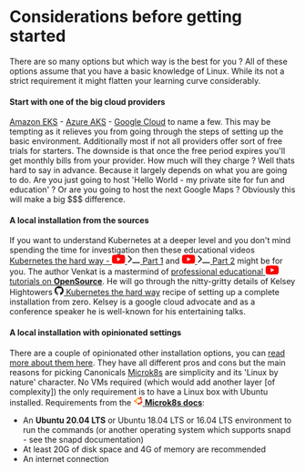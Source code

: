 # Considerations before getting started

There are so many options but which way is the best for you ?
All of these options assume that you have a basic knowledge of Linux.
While its not a strict requirement it might flatten your learning curve considerably. 

#### Start with one of the big cloud providers

[Amazon EKS](https://aws.amazon.com/de/eks/) - 
[Azure AKS](https://azure.microsoft.com/de-de/services/kubernetes-service) -
[Google Cloud](https://cloud.google.com/kubernetes-engine)
to name a few. This may be tempting as it relieves you from going through the steps of setting up the basic environment.
Additionally most if not all providers offer sort of free trials for starters. 
The downside is that once the free period expires you'll get monthly bills from your provider.
How much will they charge ? Well thats hard to say in advance. Because it largely depends on what you are going to do.
Are you just going to host 'Hello World - my private site for fun and education' ?
Or are you going to host the next Google Maps ? Obviously this will make a big $$$ difference. 

#### A local installation from the sources

If you want to understand Kubernetes at a deeper level and you don't mind spending the time for investigation then these educational videos
[Kubernetes the hard way - ![](../images/ico/color/youtube_16.png) ![](../images/ico/terminal_16.png) Part 1](https://www.youtube.com/watch?v=NvQY5tuxALY) 
and [![](../images/ico/color/youtube_16.png) ![](../images/ico/terminal_16.png) Part 2](https://www.youtube.com/watch?v=2bVK-e-GuYI) might be for you.
The author Venkat is a mastermind of [professional educational ![](../images/ico/color/youtube_16.png) tutorials on **OpenSource**](https://www.youtube.com/user/wenkatn).
He will go through the nitty-gritty details of Kelsey Hightowers [![](../images/ico/github_16.png) Kubernetes the hard way](https://github.com/kelseyhightower/kubernetes-the-hard-way) recipe of setting up a complete installation from zero.
Kelsey is a google cloud advocate and as a conference speaker he is well-known for his entertaining talks.

#### A local installation with opinionated settings

There are a couple of opinionated other installation options, you can [read more about them here](https://www.reddit.com/r/kubernetes/comments/be0415/k3s_minikube_or_microk8s).
They have all different pros and cons but the main reasons for picking Canonicals [Microk8s](https://microk8s.io/) are simplicity and its 'Linux by nature' character.
No VMs required (which would add another layer [of complexity]) the only requirement is to have a Linux box with Ubuntu installed.
Requirements from the [![](../images/ico/color/ubuntu_16.png) **Microk8s docs**](https://microk8s.io/docs):

* An **Ubuntu 20.04 LTS** or Ubuntu 18.04 LTS or 16.04 LTS environment to run the commands
(or another operating system which supports snapd - see the snapd documentation)
* At least 20G of disk space and 4G of memory are recommended
* An internet connection
